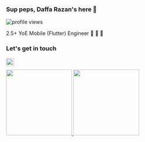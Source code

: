 ### Sup peps, Daffa Razan's here 👋

![profile views](https://komarev.com/ghpvc/?username=DaffRazan)

2.5+ YoE Mobile (Flutter) Engineer 🚀 🎯 📱

### Let's get in touch
[<img align="left" alt="DaffRazan | Website" width="22px" src="https://www.freepnglogos.com/uploads/logo-website-png/logo-website-website-icon-with-png-and-vector-format-for-unlimited-22.png" />][website]
<br/>

<p align="left">
<a href="https://github.com/DaffRazan">
  <img height="180em" src="https://github-readme-stats-eight-theta.vercel.app/api?username=daffrazan&show_icons=true&theme=dark&include_all_commits=true&count_private=true"/>
  <img height="180em" src="https://github-readme-stats-eight-theta.vercel.app/api/top-langs/?username=daffrazan&layout=compact&langs_count=8&theme=dark"/>
</a>
</p>

<br/>

[website]: https://daffrazan.github.io/daff-cv-2024/
